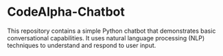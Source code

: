 # CodeAlpha-Chatbot
This repository contains a simple Python chatbot that demonstrates basic conversational capabilities. It uses natural language processing (NLP) techniques to understand and respond to user input.
